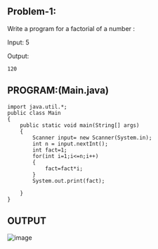 
## Problem-1:
Write a program for a factorial of a number :

Input: 5

Output:
```
120
```

## PROGRAM:(Main.java)
```
import java.util.*;
public class Main
{
    public static void main(String[] args)
    {
        Scanner input= new Scanner(System.in);
        int n = input.nextInt();
        int fact=1;
        for(int i=1;i<=n;i++)
        {
            fact=fact*i;
        }
        System.out.print(fact);
        
    }
}
```

## OUTPUT
![image](https://github.com/user-attachments/assets/95ac3e09-1c19-4d9f-a847-f948f06d9d80)
